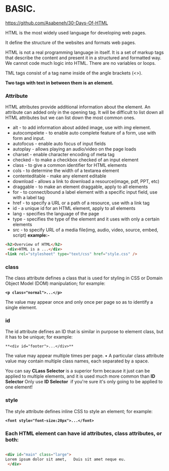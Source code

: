 # BASIC.

https://github.com/Asabeneh/30-Days-Of-HTML

HTML is the most widely used language for developing web pages.

It define the structure of the websites and formats web pages.

HTML is not a real programming language in itself. It is a set of markup tags that describe the content and present it in a structured and formatted way. We cannot code much logic into HTML. There are no variables or loops.

TML tags consist of a tag name inside of the angle brackets (<>).

**Two tags with text in between them is an element.**

### Attribute

HTML attributes provide additional information about the element. An attribute can added only in the opening tag. It will be difficult to list down all HTML attributes but we can list down the most common ones.

- alt - to add information about added image, use with *img* element.
- autocompelete - to enable auto complete feature of a form, use with form and input.
- autofocus - enable auto focus of input fields
- autoplay - allows playing an audio/video on the page loads
- charset - enable character encoding of meta tag
- checked - to make a checkbox checked of an input element
- class - to give a common identifier for HTML elements
- cols - to determine the width of a textarea element
- contenteditable - make any element editable
- download - allows a link to download a resource(image, pdf, PPT, etc)
- draggable - to make an element draggable, apply to all elements
- for - to connect/bound a label element with a specific input field, use with a label tag
- href - to specify a URL or a path of a resource, use with a link tag
- id - a unique id for an HTML element, apply to all elements
- lang - specifies the language of the page
- type - specifies the type of the element and it uses with only a certain elements
- src - to specify URL of a media file(img, audio, video, source, embed, script)
 **example:-**

```html
<h2>Overview of HTML</h2>
 <div>HTML is a ...</div> 
<link rel="stylesheet" type="text/css" href="style.css" />
```

### class

The class attribute defines a class that is used for styling in CSS or Domain Object Model (DOM) manipulation; for example: 

**`<p class="normal">...</p>`**

The value may appear once and only once per page so as to identify a single element.

### id

The id attribute defines an ID that is similar in purpose to element class, but it has to be unique; for example: 

`**<div id="footer">...</div>**`

The value may appear multiple times per page.
• A particular class attribute value may contain multiple class names, each separated by a space.

You can say **CLass Selector** is a superior form because it just can be applied to multiple elements, and it is used much more common than **ID Selector** Only use **ID Selector**
 if you're sure it's only going to be applied to one element!

### style

The style attribute defines inline CSS to style an element; for example: 

**`<font style="font-size:20px">...</font>`**

### Each HTML element can have id attributes, class attributes, or both:

```html

<div id="main" class="large">   
Lorem ipsum dolor sit amet,   Duis sit amet neque eu.
 </div>
```